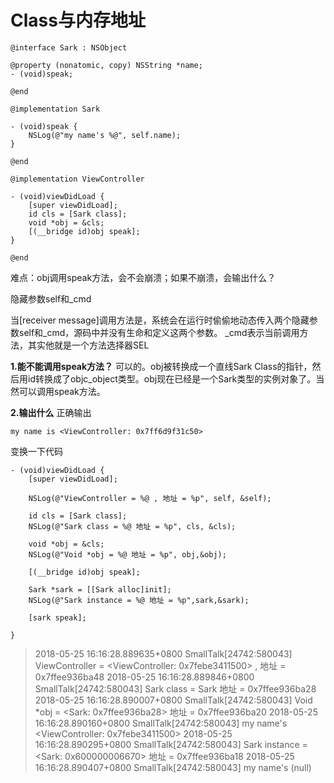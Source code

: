 # Class与内存地址

```
@interface Sark : NSObject

@property (nonatomic, copy) NSString *name;
- (void)speak;

@end

@implementation Sark

- (void)speak {
    NSLog(@"my name's %@", self.name);
}

@end

@implementation ViewController

- (void)viewDidLoad {
    [super viewDidLoad];
    id cls = [Sark class];
    void *obj = &cls;
    [(__bridge id)obj speak];
}

@end
```

难点：obj调用speak方法，会不会崩溃；如果不崩溃，会输出什么？

隐藏参数self和_cmd

当[receiver message]调用方法是，系统会在运行时偷偷地动态传入两个隐藏参数self和_cmd，源码中并没有生命和定义这两个参数。 _cmd表示当前调用方法，其实他就是一个方法选择器SEL


**1.能不能调用speak方法？**
可以的。obj被转换成一个直线Sark Class的指针，然后用id转换成了objc_object类型。obj现在已经是一个Sark类型的实例对象了。当然可以调用speak方法。

**2.输出什么**
正确输出

```
my name is <ViewController: 0x7ff6d9f31c50>
```
变换一下代码

```
- (void)viewDidLoad {
    [super viewDidLoad];
    
    NSLog(@"ViewController = %@ , 地址 = %p", self, &self);
    
    id cls = [Sark class];
    NSLog(@"Sark class = %@ 地址 = %p", cls, &cls);
    
    void *obj = &cls;
    NSLog(@"Void *obj = %@ 地址 = %p", obj,&obj);
    
    [(__bridge id)obj speak];
    
    Sark *sark = [[Sark alloc]init];
    NSLog(@"Sark instance = %@ 地址 = %p",sark,&sark);
    
    [sark speak];
    
}
```

>2018-05-25 16:16:28.889635+0800 SmallTalk[24742:580043] ViewController = <ViewController: 0x7febe3411500> , 地址 = 0x7ffee936ba48
2018-05-25 16:16:28.889846+0800 SmallTalk[24742:580043] Sark class = Sark 地址 = 0x7ffee936ba28
2018-05-25 16:16:28.890007+0800 SmallTalk[24742:580043] Void *obj = <Sark: 0x7ffee936ba28> 地址 = 0x7ffee936ba20
2018-05-25 16:16:28.890160+0800 SmallTalk[24742:580043] my name's <ViewController: 0x7febe3411500>
2018-05-25 16:16:28.890295+0800 SmallTalk[24742:580043] Sark instance = <Sark: 0x600000006670> 地址 = 0x7ffee936ba18
2018-05-25 16:16:28.890407+0800 SmallTalk[24742:580043] my name's (null)

